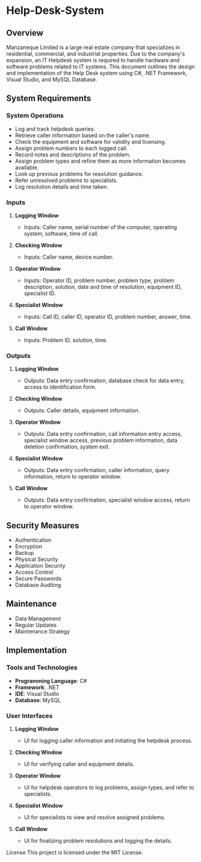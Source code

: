 # Help-Desk-System

## Overview

Manzaneque Limited is a large real estate company that specializes in residential, commercial, and industrial properties. Due to the company's expansion, an IT Helpdesk system is required to handle hardware and software problems related to IT systems. This document outlines the design and implementation of the Help Desk system using C#, .NET Framework, Visual Studio, and MySQL Database.

## System Requirements

### System Operations

- Log and track helpdesk queries.
- Retrieve caller information based on the caller's name.
- Check the equipment and software for validity and licensing.
- Assign problem numbers to each logged call.
- Record notes and descriptions of the problem.
- Assign problem types and refine them as more information becomes available.
- Look up previous problems for resolution guidance.
- Refer unresolved problems to specialists.
- Log resolution details and time taken.

### Inputs

1. **Logging Window**
   - Inputs: Caller name, serial number of the computer, operating system, software, time of call.

2. **Checking Window**
   - Inputs: Caller name, device number.

3. **Operator Window**
   - Inputs: Operator ID, problem number, problem type, problem description, solution, date and time of resolution, equipment ID, specialist ID.

4. **Specialist Window**
   - Inputs: Call ID, caller ID, operator ID, problem number, answer, time.

5. **Call Window**
   - Inputs: Problem ID, solution, time.

### Outputs

1. **Logging Window**
   - Outputs: Data entry confirmation, database check for data entry, access to identification form.

2. **Checking Window**
   - Outputs: Caller details, equipment information.

3. **Operator Window**
   - Outputs: Data entry confirmation, call information entry access, specialist window access, previous problem information, data deletion confirmation, system exit.

4. **Specialist Window**
   - Outputs: Data entry confirmation, caller information, query information, return to operator window.

5. **Call Window**
   - Outputs: Data entry confirmation, specialist window access, return to operator window.

## Security Measures

- Authentication
- Encryption
- Backup
- Physical Security
- Application Security
- Access Control
- Secure Passwords
- Database Auditing

## Maintenance

- Data Management
- Regular Updates
- Maintenance Strategy

## Implementation

### Tools and Technologies

- **Programming Language**: C#
- **Framework**: .NET
- **IDE**: Visual Studio
- **Database**: MySQL

### User Interfaces

1. **Logging Window**
   - UI for logging caller information and initiating the helpdesk process.

2. **Checking Window**
   - UI for verifying caller and equipment details.

3. **Operator Window**
   - UI for helpdesk operators to log problems, assign types, and refer to specialists.

4. **Specialist Window**
   - UI for specialists to view and resolve assigned problems.

5. **Call Window**
   - UI for finalizing problem resolutions and logging the details.

License
This project is licensed under the MIT License.
